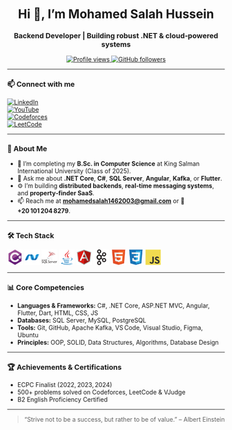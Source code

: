 <h1 align="center">Hi 👋, I’m Mohamed Salah Hussein</h1>
<h3 align="center">Backend Developer | Building robust .NET & cloud‑powered systems</h3>

<p align="center">
  <a href="https://github.com/MohamedSalah41">
    <img src="https://komarev.com/ghpvc/?username=MohamedSalah41&style=flat-square" alt="Profile views" />
  </a>
  <a href="https://github.com/MohamedSalah41?tab=followers">
    <img src="https://img.shields.io/github/followers/MohamedSalah41?label=Follow&style=social" alt="GitHub followers"/>
  </a>
</p>

---

### 📫 Connect with me

[![LinkedIn](https://img.shields.io/badge/LinkedIn-0077B5?style=flat-square&logo=linkedin&logoColor=white)](https://linkedin.com/in/mohamed-salah-hussien-73a7b1233)  
[![YouTube](https://img.shields.io/badge/YouTube-D14836?style=flat-square&logo=youtube&logoColor=white)](https://www.youtube.com/@Anti-Problems)  
[![Codeforces](https://img.shields.io/badge/Codeforces-000000?style=flat-square&logo=codeforces&logoColor=white)](https://codeforces.com/profile/Mohamed_salah41)  
[![LeetCode](https://img.shields.io/badge/LeetCode-FFA116?style=flat-square&logo=leetcode&logoColor=white)](https://leetcode.com/u/Mohamed_Salah41/)  

---

### 🎯 About Me

- 🌱 I’m completing my **B.Sc. in Computer Science** at King Salman International University (Class of 2025).  
- 💬 Ask me about **.NET Core**, **C#**, **SQL Server**, **Angular**, **Kafka**, or **Flutter**.  
- ⚙️ I’m building **distributed backends**, **real‑time messaging systems**, and **property‑finder SaaS**.  
- 📫 Reach me at **mohamedsalah1462003@gmail.com** or 📱 **+20 101 204 8279**.

---
### 🛠️ Tech Stack

<p>
  <img src="https://raw.githubusercontent.com/devicons/devicon/master/icons/csharp/csharp-original.svg" alt="C#" width="36" />
  <img src="https://raw.githubusercontent.com/devicons/devicon/master/icons/dot-net/dot-net-original.svg" alt=".NET" width="36" />

  <!-- fixed SQL Server -->
  <img src="https://raw.githubusercontent.com/devicons/devicon/master/icons/microsoftsqlserver/microsoftsqlserver-original-wordmark.svg" alt="SQL Server" width="36" />
  <!-- new Java icon -->
  <img src="https://raw.githubusercontent.com/devicons/devicon/master/icons/java/java-original.svg" alt="Java" width="36" />
  <img src="https://raw.githubusercontent.com/devicons/devicon/master/icons/angularjs/angularjs-original.svg" alt="Angular" width="36" />

  <!-- fixed Kafka -->
  <img src="https://raw.githubusercontent.com/devicons/devicon/master/icons/apachekafka/apachekafka-original.svg" alt="Kafka" width="36" />

 
  <img src="https://raw.githubusercontent.com/devicons/devicon/master/icons/html5/html5-original.svg" alt="HTML5" width="36" />
  <img src="https://raw.githubusercontent.com/devicons/devicon/master/icons/css3/css3-original.svg" alt="CSS3" width="36" />
  <img src="https://raw.githubusercontent.com/devicons/devicon/master/icons/javascript/javascript-original.svg" alt="JavaScript" width="36" />


</p>


---

### 📊 Core Competencies

- **Languages & Frameworks:** C#, .NET Core, ASP.NET MVC, Angular, Flutter, Dart, HTML, CSS, JS  
- **Databases:** SQL Server, MySQL, PostgreSQL  
- **Tools:** Git, GitHub, Apache Kafka, VS Code, Visual Studio, Figma, Ubuntu  
- **Principles:** OOP, SOLID, Data Structures, Algorithms, Database Design

---

### 🏆 Achievements & Certifications

- ECPC Finalist (2022, 2023, 2024)  
- 500+ problems solved on Codeforces, LeetCode & VJudge  
- B2 English Proficiency Certified  

---

> “Strive not to be a success, but rather to be of value.” – Albert Einstein
